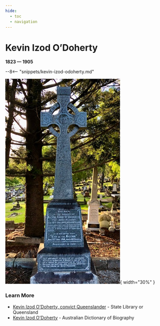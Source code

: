 ```yaml
---
hide:
  - toc
  - navigation
---
```


# Kevin Izod O’Doherty 

**1823 — 1905**

--8<-- "snippets/kevin-izod-odoherty.md"

![](../assets/kevin-izod-odoherty-headstone.jpg){ width="30%" }

### Learn More

- [Kevin Izod O'Doherty, convict Queenslander](https://www.slq.qld.gov.au/research-collections/family-history/convict-queenslanders/kevin-izod-odoherty-convict-queenslander) - State Library or Queensland
- [Kevin Izod O'Doherty](https://adb.anu.edu.au/biography/odoherty-kevin-izod-4319) - Australian Dictionary of Biography
